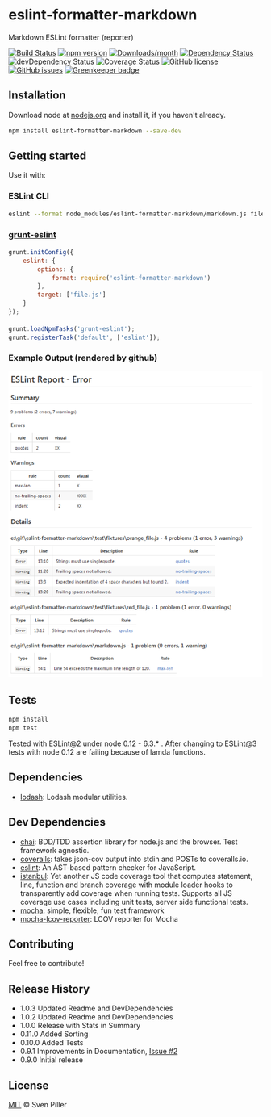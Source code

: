 # eslint-formatter-markdown

Markdown ESLint formatter (reporter)

[![Build Status](https://travis-ci.org/sven-piller/eslint-formatter-markdown.png?branch=master)](https://travis-ci.org/sven-piller/eslint-formatter-markdown)
[![npm version](https://img.shields.io/npm/v/eslint-formatter-markdown.svg)](https://www.npmjs.com/package/eslint-formatter-markdown)
[![Downloads/month](https://img.shields.io/npm/dm/eslint-formatter-markdown.svg)](https://www.npmjs.com/package/eslint-formatter-markdown)
[![Dependency Status](https://david-dm.org/sven-piller/eslint-formatter-markdown/status.svg)](https://david-dm.org/sven-piller/eslint-formatter-markdown)
[![devDependency Status](https://david-dm.org/sven-piller/eslint-formatter-markdown/dev-status.svg)](https://david-dm.org/sven-piller/eslint-formatter-markdown?type=dev)
[![Coverage Status](https://coveralls.io/repos/github/sven-piller/eslint-formatter-markdown/badge.svg?branch=master)](https://coveralls.io/github/sven-piller/eslint-formatter-markdown?branch=master)
[![GitHub license](https://img.shields.io/badge/license-MIT-blue.svg)](https://raw.githubusercontent.com/sven-piller/eslint-formatter-markdown/master/LICENSE)
[![GitHub issues](https://img.shields.io/github/issues/sven-piller/eslint-formatter-markdown.svg?style=plastic)](https://github.com/sven-piller/eslint-formatter-markdown/issues)
[![Greenkeeper badge](https://badges.greenkeeper.io/sven-piller/eslint-formatter-markdown.svg)](https://greenkeeper.io/)

## Installation

Download node at [nodejs.org](http://nodejs.org) and install it, if you haven't already.

```sh
npm install eslint-formatter-markdown --save-dev
```

## Getting started

Use it with:

### ESLint CLI

```bash
eslint --format node_modules/eslint-formatter-markdown/markdown.js file.js
```

### [grunt-eslint](https://github.com/sindresorhus/grunt-eslint/)

```js
grunt.initConfig({
	eslint: {
		options: {
			format: require('eslint-formatter-markdown')
		},
		target: ['file.js']
	}
});

grunt.loadNpmTasks('grunt-eslint');
grunt.registerTask('default', ['eslint']);
```

### Example Output (rendered by github)

![Example report](/doc/example_report.png)

## Tests

```sh
npm install
npm test
```

Tested with ESLint@2 under node 0.12 - 6.3.* .
After changing to ESLint@3 tests with node 0.12 are failing because of lamda functions.

## Dependencies

- [lodash](https://github.com/lodash/lodash): Lodash modular utilities.

## Dev Dependencies

- [chai](https://github.com/chaijs/chai): BDD/TDD assertion library for node.js and the browser. Test framework agnostic.
- [coveralls](https://github.com/nickmerwin/node-coveralls): takes json-cov output into stdin and POSTs to coveralls.io.
- [eslint](https://github.com/eslint/eslint): An AST-based pattern checker for JavaScript.
- [istanbul](https://github.com/gotwarlost/istanbul): Yet another JS code coverage tool that computes statement, line, function and branch coverage with module loader hooks to transparently add coverage when running tests. Supports all JS coverage use cases including unit tests, server side functional tests.
- [mocha](https://github.com/mochajs/mocha): simple, flexible, fun test framework
- [mocha-lcov-reporter](https://github.com/StevenLooman/mocha-lcov-reporter): LCOV reporter for Mocha

## Contributing

Feel free to contribute!

## Release History

- 1.0.3 Updated Readme and DevDependencies
- 1.0.2 Updated Readme and DevDependencies
- 1.0.0 Release with Stats in Summary
- 0.11.0 Added Sorting
- 0.10.0 Added Tests
- 0.9.1 Improvements in Documentation, [Issue #2](https://github.com/sven-piller/eslint-formatter-markdown/issues/2)
- 0.9.0 Initial release

## License

[MIT](http://opensource.org/licenses/MIT) © Sven Piller
